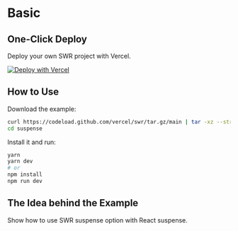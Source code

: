 # Basic

## One-Click Deploy

Deploy your own SWR project with Vercel.

[![Deploy with Vercel](https://vercel.com/button)](https://vercel.com/new/clone?s=https://github.com/vercel/swr/tree/main/examples/suspense)

## How to Use

Download the example:

```bash
curl https://codeload.github.com/vercel/swr/tar.gz/main | tar -xz --strip=2 swr-main/examples/suspense
cd suspense
```

Install it and run:

```bash
yarn
yarn dev
# or
npm install
npm run dev
```

## The Idea behind the Example

Show how to use SWR suspense option with React suspense.
